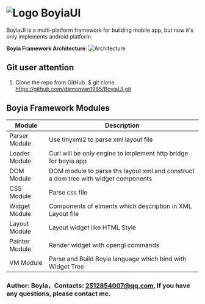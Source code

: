 # ![Logo](https://github.com/damonyan1985/BoyiaUI/blob/dev/BoyiaApp/android/app/src/main/res/drawable/ic_launcher.png?raw=true) BoyiaUI

BoyiaUI is a multi-platform framework for building mobile app, but now it's only implements
android platform.

**Boyia Framework Architecture**:
![Architecture](https://github.com/damonyan1985/BoyiaUI/blob/dev/BoyiaApp/android/doc/Architecture.png?raw=true)

## Git user attention

1. Clone the repo from GitHub.
$ git clone https://github.com/damonyan1985/BoyiaUI.git

## Boyia Framework Modules

|Module|Description|
| ----|------|
| Parser Module | Use tinyxml2 to parse xml layout file|
| Loader Module | Curl will be only engine to implement http bridge for boyia app  |
| DOM Module | DOM module to parse ths layout xml and construct a dom tree with widget components |
| CSS Module | Parse css file |
| Widget Module | Components of elments which description in XML Layout file |
| Layout Module | Layout widget like HTML Style |
| Painter Module | Render widget with opengl commands |
| VM Module | Parse and Build Boyia language which bind with Widget Tree |


### Author: Boyia，Contacts: 2512854007@qq.com, If you have any questions, please contact me.
